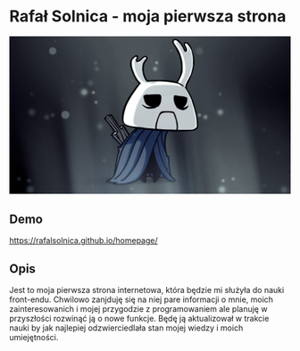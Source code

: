 # Rafał Solnica - moja pierwsza strona

![Nie do końca ja](./images/Zote.jpg)

## Demo

https://rafalsolnica.github.io/homepage/

## Opis

Jest to moja pierwsza strona internetowa, która będzie mi służyła do nauki front-endu. Chwilowo zanjduję się na niej pare informacji o mnie, moich zainteresowanich i mojej przygodzie z programowaniem ale planuję w przyszłości rozwinąć ją o nowe funkcje. Będę ją aktualizował w trakcie nauki by jak najlepiej odzwierciedlała stan mojej wiedzy i moich umiejętności.
